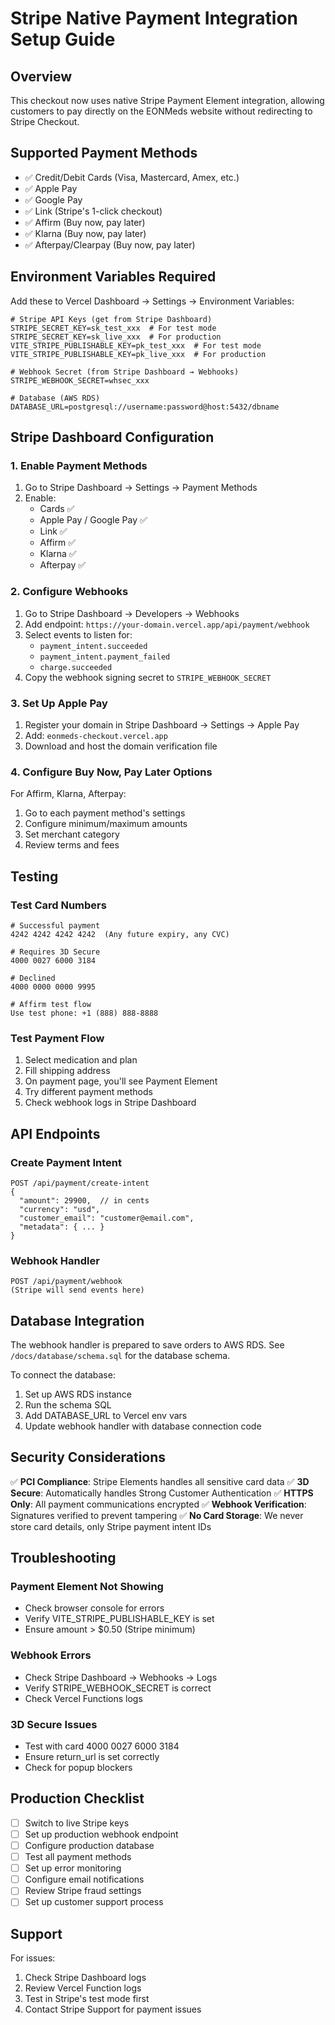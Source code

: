 # Stripe Native Payment Integration Setup Guide

## Overview

This checkout now uses native Stripe Payment Element integration, allowing customers to pay directly on the EONMeds website without redirecting to Stripe Checkout.

## Supported Payment Methods

- ✅ Credit/Debit Cards (Visa, Mastercard, Amex, etc.)
- ✅ Apple Pay
- ✅ Google Pay  
- ✅ Link (Stripe's 1-click checkout)
- ✅ Affirm (Buy now, pay later)
- ✅ Klarna (Buy now, pay later)
- ✅ Afterpay/Clearpay (Buy now, pay later)

## Environment Variables Required

Add these to Vercel Dashboard → Settings → Environment Variables:

```env
# Stripe API Keys (get from Stripe Dashboard)
STRIPE_SECRET_KEY=sk_test_xxx  # For test mode
STRIPE_SECRET_KEY=sk_live_xxx  # For production
VITE_STRIPE_PUBLISHABLE_KEY=pk_test_xxx  # For test mode
VITE_STRIPE_PUBLISHABLE_KEY=pk_live_xxx  # For production

# Webhook Secret (from Stripe Dashboard → Webhooks)
STRIPE_WEBHOOK_SECRET=whsec_xxx

# Database (AWS RDS)
DATABASE_URL=postgresql://username:password@host:5432/dbname
```

## Stripe Dashboard Configuration

### 1. Enable Payment Methods

1. Go to Stripe Dashboard → Settings → Payment Methods
2. Enable:
   - Cards ✅
   - Apple Pay / Google Pay ✅
   - Link ✅
   - Affirm ✅
   - Klarna ✅
   - Afterpay ✅

### 2. Configure Webhooks

1. Go to Stripe Dashboard → Developers → Webhooks
2. Add endpoint: `https://your-domain.vercel.app/api/payment/webhook`
3. Select events to listen for:
   - `payment_intent.succeeded`
   - `payment_intent.payment_failed`
   - `charge.succeeded`
4. Copy the webhook signing secret to `STRIPE_WEBHOOK_SECRET`

### 3. Set Up Apple Pay

1. Register your domain in Stripe Dashboard → Settings → Apple Pay
2. Add: `eonmeds-checkout.vercel.app`
3. Download and host the domain verification file

### 4. Configure Buy Now, Pay Later Options

For Affirm, Klarna, Afterpay:

1. Go to each payment method's settings
2. Configure minimum/maximum amounts
3. Set merchant category
4. Review terms and fees

## Testing

### Test Card Numbers

```
# Successful payment
4242 4242 4242 4242  (Any future expiry, any CVC)

# Requires 3D Secure
4000 0027 6000 3184

# Declined
4000 0000 0000 9995

# Affirm test flow
Use test phone: +1 (888) 888-8888
```

### Test Payment Flow

1. Select medication and plan
2. Fill shipping address
3. On payment page, you'll see Payment Element
4. Try different payment methods
5. Check webhook logs in Stripe Dashboard

## API Endpoints

### Create Payment Intent

```
POST /api/payment/create-intent
{
  "amount": 29900,  // in cents
  "currency": "usd",
  "customer_email": "customer@email.com",
  "metadata": { ... }
}
```

### Webhook Handler

```
POST /api/payment/webhook
(Stripe will send events here)
```

## Database Integration

The webhook handler is prepared to save orders to AWS RDS.
See `/docs/database/schema.sql` for the database schema.

To connect the database:

1. Set up AWS RDS instance
2. Run the schema SQL
3. Add DATABASE_URL to Vercel env vars
4. Update webhook handler with database connection code

## Security Considerations

✅ **PCI Compliance**: Stripe Elements handles all sensitive card data
✅ **3D Secure**: Automatically handles Strong Customer Authentication
✅ **HTTPS Only**: All payment communications encrypted
✅ **Webhook Verification**: Signatures verified to prevent tampering
✅ **No Card Storage**: We never store card details, only Stripe payment intent IDs

## Troubleshooting

### Payment Element Not Showing

- Check browser console for errors
- Verify VITE_STRIPE_PUBLISHABLE_KEY is set
- Ensure amount > $0.50 (Stripe minimum)

### Webhook Errors

- Check Stripe Dashboard → Webhooks → Logs
- Verify STRIPE_WEBHOOK_SECRET is correct
- Check Vercel Functions logs

### 3D Secure Issues

- Test with card 4000 0027 6000 3184
- Ensure return_url is set correctly
- Check for popup blockers

## Production Checklist

- [ ] Switch to live Stripe keys
- [ ] Set up production webhook endpoint
- [ ] Configure production database
- [ ] Test all payment methods
- [ ] Set up error monitoring
- [ ] Configure email notifications
- [ ] Review Stripe fraud settings
- [ ] Set up customer support process

## Support

For issues:

1. Check Stripe Dashboard logs
2. Review Vercel Function logs
3. Test in Stripe's test mode first
4. Contact Stripe Support for payment issues
